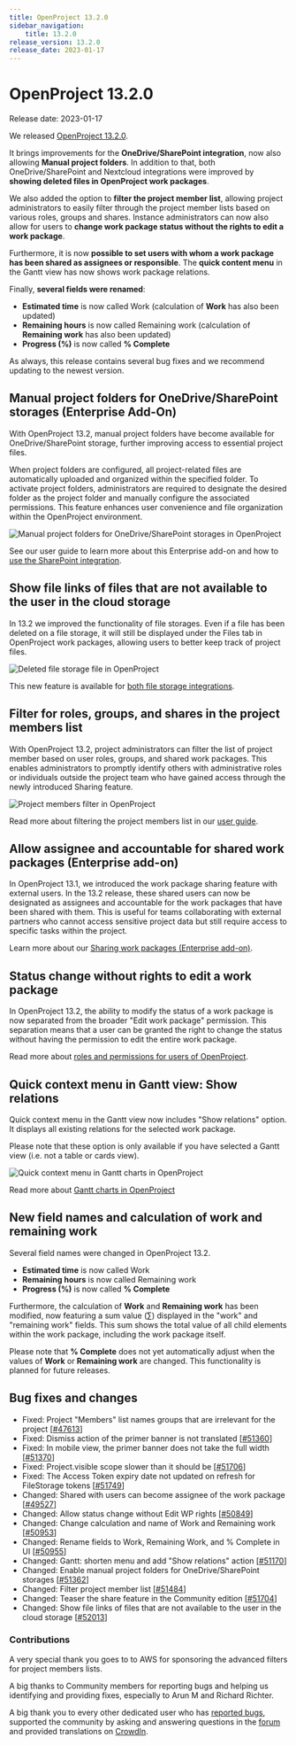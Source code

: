 ```yaml
---
title: OpenProject 13.2.0
sidebar_navigation:
    title: 13.2.0
release_version: 13.2.0
release_date: 2023-01-17
---
```


# OpenProject 13.2.0

Release date: 2023-01-17

We released [OpenProject 13.2.0](https://community.openproject.com/versions/1979).

It brings improvements for the **OneDrive/SharePoint integration**, now also allowing **Manual project folders**. In addition to that, both OneDrive/SharePoint and Nextcloud integrations were improved by **showing deleted files in OpenProject work packages**.

We also added the option to **filter the project member list**, allowing project administrators to easily filter through the project member lists based on various roles, groups and shares. Instance administrators can now also allow for users to **change work package status without the rights to edit a work package**. 

Furthermore, it is now **possible to set users with whom a work package has been shared as assignees or responsible**. The **quick content menu** in the Gantt view has now shows work package relations. 

Finally, **several fields were renamed**: 

- **Estimated time** is now called Work (calculation of **Work** has also been updated)
- **Remaining hours** is now called Remaining work (calculation of **Remaining work** has also been updated)
- **Progress (%)** is now called **% Complete**

As always, this release contains several bug fixes and we recommend updating to the newest version.


## Manual project folders for OneDrive/SharePoint storages (Enterprise Add-On)

With OpenProject 13.2, manual project folders have become available for OneDrive/SharePoint storage, further improving access to essential project files. 

When project folders are configured, all project-related files are automatically uploaded and organized within the specified folder. To activate project folders, administrators are required to designate the desired folder as the project folder and manually configure the associated permissions. This feature enhances user convenience and file organization within the OpenProject environment.

![Manual project folders for OneDrive/SharePoint storages in OpenProject](onedrive-storage-add-folders.png)

See our user guide to learn more about this Enterprise add-on and how to [use the SharePoint integration](../../user-guide/file-management/one-drive-integration/).

## Show file links of files that are not available to the user in the cloud storage

In 13.2 we improved the functionality of file storages. Even if a file has been deleted on a file storage, it will still be displayed under the Files tab in OpenProject work packages, allowing users to better keep track of project files. 

![Deleted file storage file in OpenProject](deleted-file.png)

This new feature is available for [both file storage integrations](../../user-guide/file-management). 

## Filter for roles, groups, and shares in the project members list
With OpenProject 13.2, project administrators can filter the list of project member based on user roles, groups, and shared work packages. This enables administrators to promptly identify others with  administrative roles or individuals outside the project team who have  gained access through the newly introduced Sharing feature. 

![Project members filter in OpenProject](project-members.png)

Read more about filtering the project members list in our [user guide](../../user-guide/members/#project-members-overview). 

## Allow assignee and accountable for shared work packages (Enterprise add-on)

In OpenProject 13.1, we introduced the work package sharing feature with external users. In the 13.2 release, these shared users can now be designated as assignees and accountable for the work packages that have been shared with them. This is useful for teams collaborating with external partners who cannot access sensitive project data but still require access to specific tasks within the project.

Learn more about our [Sharing work packages (Enterprise add-on)](../../user-guide/work-packages/share-work-packages/).

## Status change without rights to edit a work package

In OpenProject 13.2, the ability to modify the status of a work package is now separated from the broader "Edit work package" permission. This separation means that a user can be granted the right to change the status without having the permission to edit the entire work package.

Read more about [roles and permissions for users of OpenProject](../../system-admin-guide/users-permissions/roles-permissions/).

## Quick context menu in Gantt view: Show relations

Quick context menu in the Gantt view now includes "Show relations" option. It displays all existing relations for the selected work package. 

Please note that these option is only available if you have selected a Gantt view (i.e. not a table or cards view). 

![Quick context menu in Gantt charts in OpenProject](gantt-relations.png)

Read more about [Gantt charts in OpenProject](../../docs/user-guide/gantt-chart/)

## New field names and calculation of work and remaining work
Several field names were changed in OpenProject 13.2.

- **Estimated time** is now called Work
- **Remaining hours** is now called Remaining work 
- **Progress (%)** is now called **% Complete**

Furthermore, the calculation of **Work** and **Remaining work** has been modified, now featuring a sum value (∑) displayed in the "work" and "remaining work" fields. This sum shows the total value of all child elements within the work package, including the work package itself.

Please note that **% Complete** does not yet automatically adjust when the values of **Work** or **Remaining work** are changed. This functionality is planned for future releases.

## Bug fixes and changes

- Fixed: Project "Members" list names groups that are irrelevant for the project \[[#47613](https://community.openproject.com/wp/47613)\]
- Fixed: Dismiss action of the primer banner is not translated \[[#51360](https://community.openproject.com/wp/51360)\]
- Fixed: In mobile view, the primer banner does not take the full width \[[#51370](https://community.openproject.com/wp/51370)\]
- Fixed: Project.visible scope slower than it should be \[[#51706](https://community.openproject.com/wp/51706)\]
- Fixed: The Access Token expiry date not updated on refresh for FileStorage tokens \[[#51749](https://community.openproject.com/wp/51749)\]
- Changed: Shared with users can become assignee of the work package \[[#49527](https://community.openproject.com/wp/49527)\]
- Changed: Allow status change without Edit WP rights \[[#50849](https://community.openproject.com/wp/50849)\]
- Changed: Change calculation and name of Work and Remaining work \[[#50953](https://community.openproject.com/wp/50953)\]
- Changed: Rename fields to Work, Remaining Work, and % Complete in UI \[[#50955](https://community.openproject.com/wp/50955)\]
- Changed: Gantt: shorten menu and add "Show relations" action \[[#51170](https://community.openproject.com/wp/51170)\]
- Changed: Enable manual project folders for OneDrive/SharePoint storages \[[#51362](https://community.openproject.com/wp/51362)\]
- Changed: Filter project member list \[[#51484](https://community.openproject.com/wp/51484)\]
- Changed: Teaser the share feature in the Community edition \[[#51704](https://community.openproject.com/wp/51704)\]
- Changed: Show file links of files that are not available to the user in the cloud storage \[[#52013](https://community.openproject.com/wp/52013)\]

### Contributions

A very special thank you goes to to AWS for sponsoring the advanced filters for project members lists. 

A big thanks to Community members for reporting bugs and helping us identifying and providing fixes, especially to Arun M and Richard Richter.

A big thank you to every other dedicated user who has [reported bugs](https://www.openproject.org/docs/development/report-a-bug), supported the community by asking and answering questions in the [forum](https://community.openproject.org/projects/openproject/boards) and provided translations on [CrowdIn](https://crowdin.com/projects/opf).
